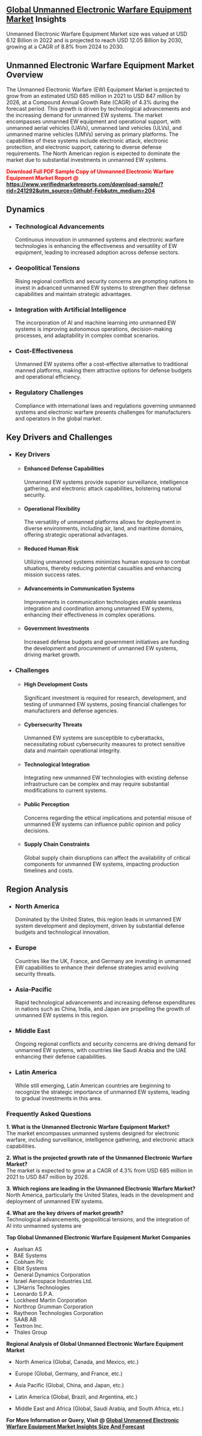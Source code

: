 <h2><a href="https://www.verifiedmarketreports.com/download-sample/?rid=241292&amp;utm_source=Githubf&amp;utm_medium=204" target="_blank">Global Unmanned Electronic Warfare Equipment Market</a> Insights</h2><p>Unmanned Electronic Warfare Equipment Market size was valued at USD 6.12 Billion in 2022 and is projected to reach USD 12.05 Billion by 2030, growing at a CAGR of 8.8% from 2024 to 2030.</p><p> <h2>Unmanned Electronic Warfare Equipment Market Overview</h2> <p>The Unmanned Electronic Warfare (EW) Equipment Market is projected to grow from an estimated USD 685 million in 2021 to USD 847 million by 2026, at a Compound Annual Growth Rate (CAGR) of 4.3% during the forecast period. This growth is driven by technological advancements and the increasing demand for unmanned EW systems. The market encompasses unmanned EW equipment and operational support, with unmanned aerial vehicles (UAVs), unmanned land vehicles (ULVs), and unmanned marine vehicles (UMVs) serving as primary platforms. The capabilities of these systems include electronic attack, electronic protection, and electronic support, catering to diverse defense requirements. The North American region is expected to dominate the market due to substantial investments in unmanned EW systems. </p> <p><strong><p><span class=""><span style="color: #ff0000;"><strong>Download Full PDF Sample Copy of Unmanned Electronic Warfare Equipment Market Report</strong> @ </span><a href="https://www.verifiedmarketreports.com/download-sample/?rid=241292&amp;utm_source=Githubf-Feb&amp;utm_medium=204" target="_blank">https://www.verifiedmarketreports.com/download-sample/?rid=241292&amp;utm_source=Githubf-Feb&amp;utm_medium=204</a></span></p></strong></p> <h2>Dynamics</h2> <ul> <li><h3>Technological Advancements</h3> <p>Continuous innovation in unmanned systems and electronic warfare technologies is enhancing the effectiveness and versatility of EW equipment, leading to increased adoption across defense sectors.</p> </li> <li><h3>Geopolitical Tensions</h3> <p>Rising regional conflicts and security concerns are prompting nations to invest in advanced unmanned EW systems to strengthen their defense capabilities and maintain strategic advantages.</p> </li> <li><h3>Integration with Artificial Intelligence</h3> <p>The incorporation of AI and machine learning into unmanned EW systems is improving autonomous operations, decision-making processes, and adaptability in complex combat scenarios.</p> </li> <li><h3>Cost-Effectiveness</h3> <p>Unmanned EW systems offer a cost-effective alternative to traditional manned platforms, making them attractive options for defense budgets and operational efficiency.</p> </li> <li><h3>Regulatory Challenges</h3> <p>Compliance with international laws and regulations governing unmanned systems and electronic warfare presents challenges for manufacturers and operators in the global market.</p> </li> </ul> <h2>Key Drivers and Challenges</h2> <ul> <li><h3>Key Drivers</h3> <ul> <li><h4>Enhanced Defense Capabilities</h4> <p>Unmanned EW systems provide superior surveillance, intelligence gathering, and electronic attack capabilities, bolstering national security.</p> </li> <li><h4>Operational Flexibility</h4> <p>The versatility of unmanned platforms allows for deployment in diverse environments, including air, land, and maritime domains, offering strategic operational advantages.</p> </li> <li><h4>Reduced Human Risk</h4> <p>Utilizing unmanned systems minimizes human exposure to combat situations, thereby reducing potential casualties and enhancing mission success rates.</p> </li> <li><h4>Advancements in Communication Systems</h4> <p>Improvements in communication technologies enable seamless integration and coordination among unmanned EW systems, enhancing their effectiveness in complex operations.</p> </li> <li><h4>Government Investments</h4> <p>Increased defense budgets and government initiatives are funding the development and procurement of unmanned EW systems, driving market growth.</p> </li> </ul> </li> <li><h3>Challenges</h3> <ul> <li><h4>High Development Costs</h4> <p>Significant investment is required for research, development, and testing of unmanned EW systems, posing financial challenges for manufacturers and defense agencies.</p> </li> <li><h4>Cybersecurity Threats</h4> <p>Unmanned EW systems are susceptible to cyberattacks, necessitating robust cybersecurity measures to protect sensitive data and maintain operational integrity.</p> </li> <li><h4>Technological Integration</h4> <p>Integrating new unmanned EW technologies with existing defense infrastructure can be complex and may require substantial modifications to current systems.</p> </li> <li><h4>Public Perception</h4> <p>Concerns regarding the ethical implications and potential misuse of unmanned EW systems can influence public opinion and policy decisions.</p> </li> <li><h4>Supply Chain Constraints</h4> <p>Global supply chain disruptions can affect the availability of critical components for unmanned EW systems, impacting production timelines and costs.</p> </li> </ul> </li> </ul> <h2>Region Analysis</h2> <ul> <li><h3>North America</h3> <p>Dominated by the United States, this region leads in unmanned EW system development and deployment, driven by substantial defense budgets and technological innovation.</p> </li> <li><h3>Europe</h3> <p>Countries like the UK, France, and Germany are investing in unmanned EW capabilities to enhance their defense strategies amid evolving security threats.</p> </li> <li><h3>Asia-Pacific</h3> <p>Rapid technological advancements and increasing defense expenditures in nations such as China, India, and Japan are propelling the growth of unmanned EW systems in this region.</p> </li> <li><h3>Middle East</h3> <p>Ongoing regional conflicts and security concerns are driving demand for unmanned EW systems, with countries like Saudi Arabia and the UAE enhancing their defense capabilities.</p> </li> <li><h3>Latin America</h3> <p>While still emerging, Latin American countries are beginning to recognize the strategic importance of unmanned EW systems, leading to gradual investments in this area.</p> </li> </ul> <h3>Frequently Asked Questions</h3> <p><strong>1. What is the Unmanned Electronic Warfare Equipment Market?</strong><br> The market encompasses unmanned systems designed for electronic warfare, including surveillance, intelligence gathering, and electronic attack capabilities. </p> <p><strong>2. What is the projected growth rate of the Unmanned Electronic Warfare Market?</strong><br> The market is expected to grow at a CAGR of 4.3% from USD 685 million in 2021 to USD 847 million by 2026. </p> <p><strong>3. Which regions are leading in the Unmanned Electronic Warfare Market?</strong><br> North America, particularly the United States, leads in the development and deployment of unmanned EW systems. </p> <p><strong>4. What are the key drivers of market growth?</strong><br> Technological advancements, geopolitical tensions, and the integration of AI into unmanned systems are</p><p><strong>Top Global Unmanned Electronic Warfare Equipment Market Companies</strong></p><div data-test-id=""><p><li>Aselsan AS</li><li> BAE Systems</li><li> Cobham Plc</li><li> Elbit Systems</li><li> General Dynamics Corporation</li><li> Israel Aerospace Industries Ltd.</li><li> L3Harris Technologies</li><li> Leonardo S.P.A.</li><li> Lockheed Martin Corporation</li><li> Northrop Grumman Corporation</li><li> Raytheon Technologies Corporation</li><li> SAAB AB</li><li> Textron Inc.</li><li> Thales Group</li></p><div><strong>Regional Analysis of&nbsp;Global Unmanned Electronic Warfare Equipment Market</strong></div><ul><li dir="ltr"><p dir="ltr">North America&nbsp;(Global, Canada, and Mexico, etc.)</p></li><li dir="ltr"><p dir="ltr">Europe (Global, Germany, and France, etc.)</p></li><li dir="ltr"><p dir="ltr">Asia Pacific&nbsp;(Global, China, and Japan, etc.)</p></li><li dir="ltr"><p dir="ltr">Latin America&nbsp;(Global, Brazil, and Argentina, etc.)</p></li><li dir="ltr">Middle East and Africa&nbsp;(Global, Saudi Arabia, and South Africa, etc.)</li></ul><p><strong>For More Information or Query, Visit @&nbsp;</strong><strong><a href="https://www.verifiedmarketreports.com/product/unmanned-electronic-warfare-equipment-market/?utm_source=Githubf&amp;utm_medium=204" target="_blank">Global Unmanned Electronic Warfare Equipment Market Insights Size And Forecast</a></strong></p></div>

